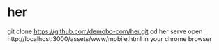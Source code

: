 her
===

git clone https://github.com/demobo-com/her.git
cd her
serve
open http://localhost:3000/assets/www/mobile.html in your chrome browser